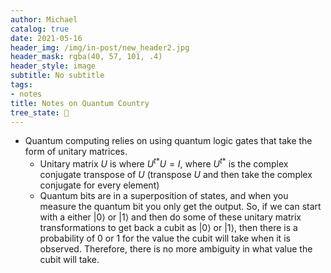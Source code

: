 ```yaml
---
author: Michael
catalog: true
date: 2021-05-16
header_img: /img/in-post/new_header2.jpg
header_mask: rgba(40, 57, 101, .4)
header_style: image
subtitle: No subtitle
tags:
- notes
title: Notes on Quantum Country
tree_state: 🌱
---
```


- Quantum computing relies on using quantum logic gates that take the form of unitary matrices. 
  - Unitary matrix $U$ is where $U^{t*} U = I$, where $U^{t*}$ is the complex conjugate transpose of  $U$ (transpose $U$ and then take the complex conjugate for every element)
  - Quantum bits are in a superposition of states, and when you measure the quantum bit you only get the output. So, if we can start with a either $|0 \rangle$ or $|1 \rangle$ and then do some of these unitary matrix transformations to get back a cubit as $|0 \rangle$ or $|1 \rangle$, then there is a probability of 0 or 1 for the value the cubit will take when it is observed. Therefore, there is no more ambiguity in what value the cubit will take.